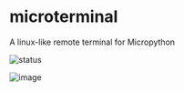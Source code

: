 # microterminal
A linux-like remote terminal for Micropython 

![status](https://img.shields.io/badge/STATUS-%E2%9A%AA%20IN%20DEVELOPMENT-blue?style=for-the-badge)

![image](https://user-images.githubusercontent.com/77546092/139330248-201f2c31-45de-4afe-98c7-3a6ceb1b3133.png)
